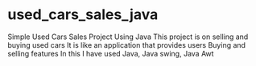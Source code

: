 # used_cars_sales_java
Simple Used Cars Sales Project Using Java
This project is on selling and buying used cars 
It is like an application that provides users Buying and selling features
In this  I have used Java, Java swing, Java Awt
